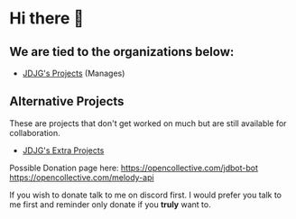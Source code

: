 # **Hi there 👋**

## **We are tied to the organizations below**:

- [JDJG's Projects](https://github.com/JDsProjects/) (Manages)

## **Alternative Projects**
These are projects that don't get worked on much but are still available for collaboration.

- [JDJG's Extra Projects](https://github.com/JDJG-s-Extra-Projects)


<!--

**Here are some ideas to get you started:**

🙋‍♀️ A short introduction - what is your organization all about?
🌈 Contribution guidelines - how can the community get involved?
👩‍💻 Useful resources - where can the community find your docs? Is there anything else the community should know?
🍿 Fun facts - what does your team eat for breakfast?
🧙 Remember, you can do mighty things with the power of [Markdown](https://docs.github.com/github/writing-on-github/getting-started-with-writing-and-formatting-on-github/basic-writing-and-formatting-syntax)
-->


Possible Donation page here:
https://opencollective.com/jdbot-bot
https://opencollective.com/melody-api

If you wish to donate talk to me on discord first.
I would prefer you talk to me first and reminder only donate if you **truly** want to.
